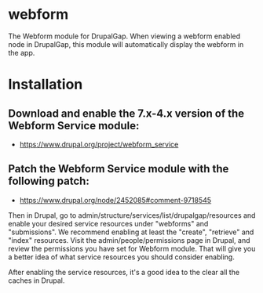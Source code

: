 webform
=======

The Webform module for DrupalGap. When viewing a webform enabled node in
DrupalGap, this module will automatically display the webform in the app.

Installation
============

## Download and enable the 7.x-4.x version of the Webform Service module:

- https://www.drupal.org/project/webform_service

## Patch the Webform Service module with the following patch:

- https://www.drupal.org/node/2452085#comment-9718545

Then in Drupal, go to admin/structure/services/list/drupalgap/resources and enable
   your desired service resources under "webforms" and "submissions". We recommend
   enabling at least the "create", "retrieve" and "index" resources. Visit the
   admin/people/permissions page in Drupal, and review the permissions you have
   set for Webform module. That will give you a better idea of what service
   resources you should consider enabling.

After enabling the service resources, it's a good idea to the clear all the
   caches in Drupal.
